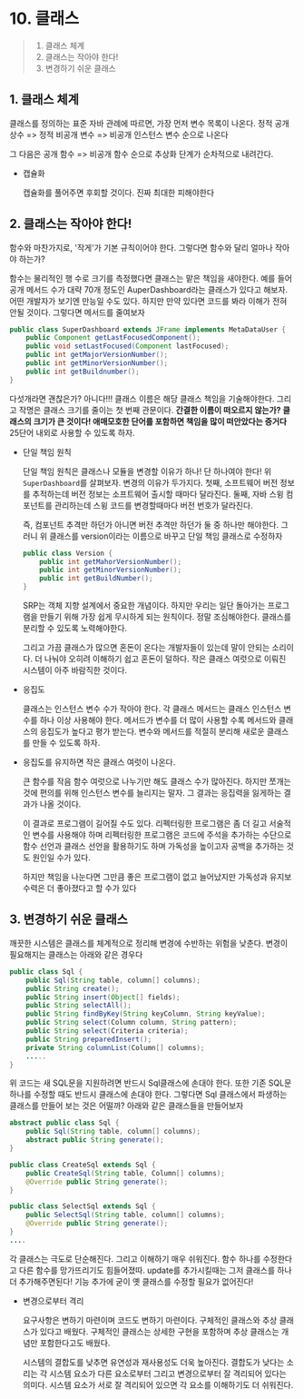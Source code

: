 # 10. 클래스

> 1. 클래스 체계
> 2. 클래스는 작아야 한다!
> 3. 변경하기 쉬운 클래스

## 1. 클래스 체계

클래스를 정의하는 표준 자바 관례에 따르면, 가장 먼저 변수 목록이 나온다. 정적 공개 상수 => 정적 비공개 변수 => 비공개 인스턴스 변수 순으로 나온다

그 다음은 공개 함수 => 비공개 함수 순으로 추상화 단계가 순차적으로 내려간다.

- 캡슐화

  캡슐화를 풀어주면 후회할 것이다. 진짜 최대한 피해야한다

## 2. 클래스는 작아야 한다!

함수와 마찬가지로, '작게'가 기본 규칙이어야 한다. 그렇다면 함수와 달리 얼마나 작아야 하는가?

함수는 물리적인 행 수로 크기를 측정했다면 클래스는 맡은 책임을 새야한다. 예를 들어 공개 메서드 수가 대략 70개 정도인 AuperDashboard라는 클래스가 있다고 해보자. 어떤 개발자가 보기엔 만능일 수도 있다. 하지만 만약 있다면 코드를 봐라 이해가 전혀 안될 것이다. 그렇다면 메서드를 줄여보자

```java
public class SuperDashboard extends JFrame implements MetaDataUser {
    public Component getLastFocusedComponent();
    public void setLastFocused(Component lastFocused);
    public int getMajorVersionNumber();
    public int getMinorVersionNumber();
    public int getBuildnumber();
}
```

다섯개라면 괜찮은가? 아니다!!! 클래스 이름은 해당 클래스 책임을 기술해야한다. 그리고 작명은 클래스 크기를 줄이는 첫 번째 관문이다. **간결한 이름이 떠오르지 않는가? 클래스의 크기가 큰 것이다! 애매모호한 단어를 포함하면 책임을 많이 떠안았다는 증거다** 25단어 내외로 사용할 수 있도록 하자.

- 단일 책임 원칙

  단일 책임 원칙은 클래스나 모듈을 변경할 이유가 하나! 단 하나여야 한다! 위 `SuperDashboard`를 살펴보자. 변경의 이유가 두가지다. 첫째, 소프트웨어 버전 정보를 추적하는데 버전 정보는 소프트웨어 출시할 때마다 달라진다. 둘째, 자바 스윙 컴포넌트를 관리하는데 스윙 코드를 변경할때마다 버전 번호가 달라진다.

  즉, 컴포넌트 추격만 하던가 아니면 버전 추격만 하던가 둘 중 하나만 해야한다. 그러니 위 클래스를 version이라는 이름으로 바꾸고 단일 책임 클래스로 수정하자

  ```java
  public class Version {
      public int getMahorVersionNumber();
      public int getMinorVersionNumber();
      public int getBuildNumber();
  }
  ```

  SRP는 객체 지향 설계에서 중요한 개념이다.  하지만 우리는 일단 돌아가는 프로그램을 만들기 위해 가장 쉽게 무시하게 되는 원칙이다. 정말 조심해야한다. 클래스를 분리할 수 있도록 노력해야한다.

  그리고 가끔 클래스가 많으면 혼돈이 온다는 개발자들이 있는데 말이 안되는 소리이다. 더 나눠야 오히려 이해하기 쉽고 혼돈이 덜하다. 작은 클래스 여럿으로 이뤄진 시스템이 아주 바람직한 것이다.

- 응집도

  클래스는 인스턴스 변수 수가 작아야 한다. 각 클래스 메서드는 클래스 인스턴스 변수를 하나 이상 사용해야 한다. 메서드가 변수를 더 많이 사용할 수록 메서드와 클래스의 응집도가 높다고 평가 받는다. 변수와 메서드를 적절히 분리해 새로운 클래스를 만들 수 있도록 하자.

- 응집도를 유지하면 작은 클래스 여럿이 나온다.

  큰 함수를 작음 함수 여럿으로 나누기만 해도 클래스 수가 많아진다. 하지만 쪼개는 것에 편의를 위해 인스턴스 변수를 늘리지는 말자. 그 결과는 응집력을 잃게하는 결과가 나올 것이다.

  이 결과로 프로그램이 길어질 수도 있다. 리펙터링한 프로그램은 좀 더 길고 서술적인 변수를 사용해야 하며 리펙터링한 프로그램은 코드에 주석을 추가하는 수단으로 함수 선언과 클래스 선언을 활용하기도 하며 가독성을 높이고자 공백을 추가하는 것도 원인일 수가 있다.

  하지만 책임을 나눈다면 그만큼 좋은 프로그램이 없고 늘어났지만 가독성과 유지보수력은 더 좋아졌다고 할 수가 있다

## 3. 변경하기 쉬운 클래스

깨끗한 시스템은 클래스를 체계적으로 정리해 변경에 수반하는 위험을 낮춘다. 변경이 필요해지는 클래스는 아래와 같은 경우다

```java
public class Sql {
    public Sql(String table, column[] columns);
    public String create();
    public String insert(Object[] fields);
    public String selectAll();
    public String findByKey(String keyColumn, String keyValue);
    public String select(Column column, String pattern);
    public String select(Criteria criteria);
    public String preparedInsert();
    private String columnList(Column[] columns);
    .....
}
```

위 코드는 새 SQL문을 지원하려면 반드시 Sql클래스에 손대야 한다. 또한 기존 SQL문 하나를 수정할 때도 반드시 클래스에 손대야 한다. 그렇다면 Sql 클래스에서 파생하는 클래스를 만들어 보는 것은 어떨까? 아래와 같은 클래스들을 만들어보자

```java
abstract public class Sql {
    public Sql(String table, column[] columns);
    abstract public String generate();
}

public class CreateSql extends Sql {
    public CreateSql(String table, Column[] columns);
    @Override public String generate();
}

public class SelectSql extends Sql {
    public SelectSql(String table, column[] columns);
    @Override public String generate();
}
....
```

각 클래스는 극도로 단순해진다. 그리고 이해하기 매우 쉬워진다. 함수 하나를 수정한다고 다른 함수를 망가뜨리기도 힘들어졌따. update를 추가시킬때는 그저 클래스를 하나 더 추가해주면된다! 기능 추가에 굳이 옛 클래스를 수정할 필요가 없어진다!

- 변경으로부터 격리

  요구사항은 변하기 마련이며 코드도 변하기 마련이다. 구체적인 클래스와 추상 클래스가 있다고 배웠다. 구체적인 클래스는 상세한 구현을 포함하며 추상 클래스는 개념만 포함한다고도 배웠다.

  시스템의 결합도를 낮추면 유연성과 재사용성도 더욱 높아진다. 결합도가 낮다는 소리는 각 시스템 요소가 다른 요소로부터 그리고 변경으로부터 잘 격리되어 있다는 의미다. 시스템 요소가 서로 잘 격리되어 있으면 각 요소를 이해하기도 더 쉬워진다.